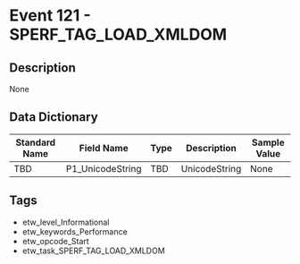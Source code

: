 # Event 121 - SPERF_TAG_LOAD_XMLDOM

## Description
None

## Data Dictionary
|Standard Name|Field Name|Type|Description|Sample Value|
|---|---|---|---|---|
|TBD|P1_UnicodeString|TBD|UnicodeString|None|None|

## Tags
* etw_level_Informational
* etw_keywords_Performance
* etw_opcode_Start
* etw_task_SPERF_TAG_LOAD_XMLDOM